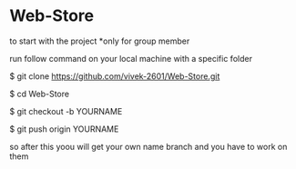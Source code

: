 # Web-Store

to start with the project *only for group member

run follow command on your local machine with a specific folder

$ git clone https://github.com/vivek-2601/Web-Store.git

$ cd Web-Store

$ git checkout -b YOURNAME

$ git push origin YOURNAME

so after this yoou will get your own name branch and you have to work on them
